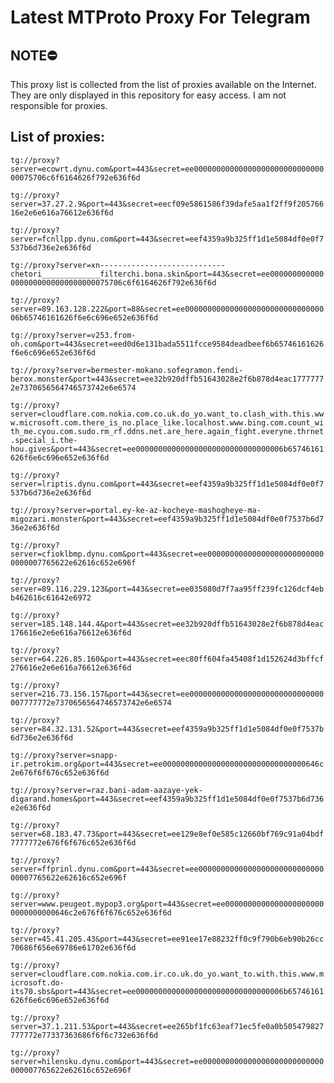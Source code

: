 # Latest MTProto Proxy For Telegram

## NOTE⛔

This proxy list is collected from the list of proxies available on the Internet. They are only displayed in this repository for easy access. I am not responsible for proxies.

## List of proxies:

`tg://proxy?server=ecowrt.dynu.com&port=443&secret=ee0000000000000000000000000000000075706c6f6164626f792e636f6d`

`tg://proxy?server=37.27.2.9&port=443&secret=eecf09e5861586f39dafe5aa1f2ff9f20576616e2e6e616a76612e636f6d`

`tg://proxy?server=fcnllpp.dynu.com&port=443&secret=eef4359a9b325ff1d1e5084df0e0f7537b6d736e2e636f6d`

`tg://proxy?server=xn----------------------------chetori_____________filterchi.bona.skin&port=443&secret=ee0000000000000000000000000000000075706c6f6164626f792e636f6d`

`tg://proxy?server=89.163.128.222&port=88&secret=ee000000000000000000000000000000006b65746161626f6e6c696e652e636f6d`

`tg://proxy?server=v253.from-oh.com&port=443&secret=eed0d6e131bada5511fcce9584deadbeef6b65746161626f6e6c696e652e636f6d`

`tg://proxy?server=bermester-mokano.sofegramon.fendi-berox.monster&port=443&secret=ee32b920dffb51643028e2f6b878d4eac17777772e7370656564746573742e6e6574`

`tg://proxy?server=cloudflare.com.nokia.com.co.uk.do_yo.want_to.clash_with.this.www.microsoft.com.there_is_no.place_like.localhost.www.bing.com.count_with_me.cyou.com.sudo.rm_rf.ddns.net.are_here.again_fight.everyne.thrnet.special_i.the-hou.gives&port=443&secret=ee000000000000000000000000000000006b65746161626f6e6c696e652e636f6d`

`tg://proxy?server=lriptis.dynu.com&port=443&secret=eef4359a9b325ff1d1e5084df0e0f7537b6d736e2e636f6d`

`tg://proxy?server=portal.ey-ke-az-kocheye-mashogheye-ma-migozari.monster&port=443&secret=eef4359a9b325ff1d1e5084df0e0f7537b6d736e2e636f6d`

`tg://proxy?server=cfioklbmp.dynu.com&port=443&secret=ee000000000000000000000000000000007765622e62616c652e696f`

`tg://proxy?server=89.116.229.123&port=443&secret=ee035080d7f7aa95ff239fc126dcf4ebb462616c61642e6972`

`tg://proxy?server=185.148.144.4&port=443&secret=ee32b920dffb51643028e2f6b878d4eac176616e2e6e616a76612e636f6d`

`tg://proxy?server=64.226.85.160&port=443&secret=eec80ff604fa45408f1d152624d3bffcf276616e2e6e616a76612e636f6d`

`tg://proxy?server=216.73.156.157&port=443&secret=ee000000000000000000000000000000007777772e7370656564746573742e6e6574`

`tg://proxy?server=84.32.131.52&port=443&secret=eef4359a9b325ff1d1e5084df0e0f7537b6d736e2e636f6d`

`tg://proxy?server=snapp-ir.petrokim.org&port=443&secret=ee00000000000000000000000000000000646c2e676f6f676c652e636f6d`

`tg://proxy?server=raz.bani-adam-aazaye-yek-digarand.homes&port=443&secret=eef4359a9b325ff1d1e5084df0e0f7537b6d736e2e636f6d`

`tg://proxy?server=68.183.47.73&port=443&secret=ee129e8ef0e585c12660bf769c91a04bdf7777772e676f6f676c652e636f6d`

`tg://proxy?server=ffprinl.dynu.com&port=443&secret=ee000000000000000000000000000000007765622e62616c652e696f`

`tg://proxy?server=www.peugeot.mypop3.org&port=443&secret=ee00000000000000000000000000000000646c2e676f6f676c652e636f6d`

`tg://proxy?server=45.41.205.43&port=443&secret=ee91ee17e88232ff0c9f790b6eb90b26cc70686f656e69786e61702e636f6d`

`tg://proxy?server=cloudflare.com.nokia.com.ir.co.uk.do_yo.want_to.with.this.www.microsoft.do-its70.sbs&port=443&secret=ee000000000000000000000000000000006b65746161626f6e6c696e652e636f6d`

`tg://proxy?server=37.1.211.53&port=443&secret=ee265bf1fc63eaf71ec5fe0a0b505479827777772e77337363686f6f6c732e636f6d`

`tg://proxy?server=hilensku.dynu.com&port=443&secret=ee000000000000000000000000000000007765622e62616c652e696f`

